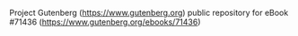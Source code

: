 Project Gutenberg (https://www.gutenberg.org) public repository
for eBook #71436 (https://www.gutenberg.org/ebooks/71436)
